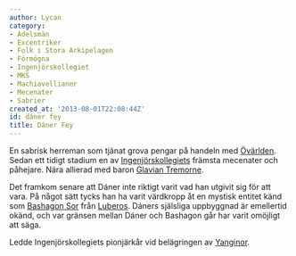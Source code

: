 ```yaml
---
author: Lycan
category:
- Adelsmän
- Excentriker
- Folk i Stora Arkipelagen
- Förmögna
- Ingenjörskollegiet
- MKS
- Machiavellianer
- Mecenater
- Sabrier
created_at: '2013-08-01T22:08:44Z'
id: dáner fey
title: Dáner Fey
---
```

En sabrisk herreman som tjänat grova pengar på handeln med [Övärlden]. Sedan ett tidigt stadium en av [Ingenjörskollegiets] främsta mecenater och påhejare. Nära allierad med baron [Glavian Tremorne].

Det framkom senare att Dáner inte riktigt varit vad han utgivit sig för att vara. På något sätt tycks han ha varit värdkropp åt en mystisk entitet känd som [Bashagon Sor] från [Luberos]. Dáners själsliga uppbyggnad är emellertid okänd, och var gränsen mellan Dáner och Bashagon går har varit omöjligt att säga.

Ledde Ingenjörskollegiets pionjärkår vid belägringen av [Yanginor].

  [Övärlden]: Stora_Arkipelagen
  [Ingenjörskollegiets]: Ingenjörskollegiet
  [Glavian Tremorne]: Glavian_Tremorne
  [Bashagon Sor]: Bashagon_Sor
  [Luberos]: Luberos
  [Yanginor]: Yanginor